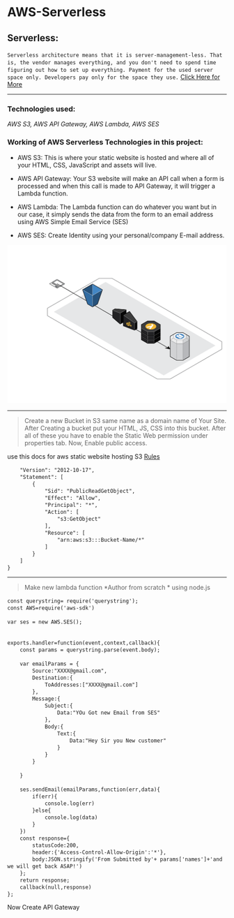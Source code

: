 # AWS-Serverless

## Serverless:
`Serverless architecture means that it is server-management-less. That is, the vendor manages everything, and you don't need to spend time figuring out how to set up everything. Payment for the used server space only. Developers pay only for the space they use.` [Click Here for More](https://www.serverless.com/framework/docs/providers/aws/guide/intro)

---

### Technologies used:
*AWS S3, AWS API Gateway, AWS Lambda, AWS SES*

### Working of AWS Serverless Technologies  in this project:

- AWS S3: This is where your static website is hosted and where all of your HTML, CSS, JavaScript and assets will live.

- AWS API Gateway: Your S3 website will make an API call when a form is processed and when this call is made to API Gateway, it will trigger a Lambda function.

- AWS Lambda: The Lambda function can do whatever you want but in our case, it simply sends the data from the form to an email address using AWS Simple Email Service (SES)

- AWS SES: Create Identity using your personal/company E-mail address.

![alt text](https://github.com/rishavmehra/AWS-Serverless/blob/main/serverless%20.png)

---

> Create a new Bucket in S3 same name as a domain name of Your Site. After Creating a bucket put your HTML, JS, CSS into this bucket. After all of these you have to enable the Static Web permission under properties tab. Now, Enable public access.

use this docs for aws static website hosting S3 [Rules](https://docs.aws.amazon.com/AmazonS3/latest/userguide/HostingWebsiteOnS3Setup.html#step4-add-bucket-policy-make-content-public)

```{
    "Version": "2012-10-17",
    "Statement": [
        {
            "Sid": "PublicReadGetObject",
            "Effect": "Allow",
            "Principal": "*",
            "Action": [
                "s3:GetObject"
            ],
            "Resource": [
                "arn:aws:s3:::Bucket-Name/*"
            ]
        }
    ]
}
```

---

> Make new lambda function *Author from scratch *  using node.js

~~~
const querystring= require('querystring');
const AWS=require('aws-sdk')

var ses = new AWS.SES();


exports.handler=function(event,context,callback){
    const params = querystring.parse(event.body);

    var emailParams = {
        Source:"XXXX@gmail.com",
        Destination:{
            ToAddresses:["XXXX@gmail.com"]
        },
        Message:{
            Subject:{
                Data:"YOu Got new Email from SES"
            },
            Body:{
                Text:{
                    Data:"Hey Sir you New customer"
                }
            }
        }

    }

    ses.sendEmail(emailParams,function(err,data){
        if(err){
            console.log(err)
        }else{
            console.log(data)
        }
    })
    const response={
        statusCode:200,
        header:{'Access-Control-Allow-Origin':'*'},
        body:JSON.stringify('From Submitted by'+ params['names']+'and we will get back ASAP!')
    };
    return response;
    callback(null,response)
};
~~~
Now Create API Gateway